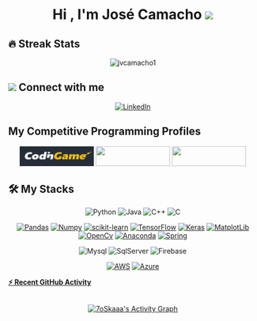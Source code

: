 <h1 align="center">Hi , I'm José Camacho <img src="https://media.giphy.com/media/hvRJCLFzcasrR4ia7z/giphy.gif" width="35"></h1>

<!--
**jvcamacho1/jvcamacho1** is a ✨ _special_ ✨ repository because its `README.md` (this file) appears on your GitHub profile.

Here are some ideas to get you started:

- 🔭 I’m currently working on ...
- 🌱 I’m currently learning ...
- 👯 I’m looking to collaborate on ...
- 🤔 I’m looking for help with ...
- 💬 Ask me about ...
- 📫 How to reach me: ...
- 😄 Pronouns: ...
- ⚡ Fun fact: ...
-->

## 🔥 Streak Stats
<p align="center"><img src="https://github-readme-streak-stats.herokuapp.com/?user=jvcamacho1&theme=algolia" alt="jvcamacho1" /></p>

## <img src="https://media.giphy.com/media/iY8CRBdQXODJSCERIr/giphy.gif" width="30px"> Connect with me
<p align="center">
<a href="(https://www.linkedin.com/in/jos%C3%A9-victor-xavier-camacho-9a1a34197/)/"><img src="https://img.shields.io/badge/linkedin-%230A66C2.svg?style=plastic&logo=linkedin&logoColor=white" width="180" height="40" alt="LinkedIn"/></a>
</p>

## My Competitive Programming Profiles
<p align="center">
  <a href="https://www.codingame.com/profile/ce3be6c5b8896d64e3c98477fffbddf46685844"><img src="https://github.com/jvcamacho1/jvcamacho1/blob/main/cg.PNG"
   width="150" height="40"></img></a>
  <a href="https://leetcode.com/jvcamacho1/"><img src="https://img.shields.io/badge/LeetCode-000000?style=for-the-badge&logo=LeetCode&logoColor=#d16c06"
   width="150" height="40"></img></a>
  <a href="https://www.hackerrank.com/jv_camacho"><img src="https://img.shields.io/badge/-Hackerrank-2EC866?style=for-the-badge&logo=HackerRank&logoColor=white"           width="150" height="40"></img></a>
</p>

## 🛠️ My Stacks
<!--📋 Languages-->
<p align="center"> 
  <a><img alt="Python" src="https://img.shields.io/badge/Python%20-%2314354C.svg?style=plastic&logo=python&logoColor=white"width="120" height="30"></a>
  <a><img alt="Java" src="https://img.shields.io/badge/Java-%23007396.svg?style=plastic&logo=java&logoColor=white"width="120" height="30"></a>
  <a><img alt="C++" src="https://img.shields.io/badge/C++%20-%2300599C.svg?style=plastic&logo=c%2B%2B&logoColor=white"width="120" height="30"></a>
  <a><img alt="C" src="https://img.shields.io/badge/c-%2300599C.svg?style=plastic&logo=c&logoColor=white"width="120" height="30"></a>
</p>

<!--📚 Frameworks, Platforms and Libraries-->
<p align="center">
<a href="#"><img alt="Pandas" src="https://img.shields.io/badge/pandas-%23150458.svg?style=plastic&logo=pandas&logoColor=white"width="120" height="30"></a>
<a href="#"><img alt="Numpy" src="https://img.shields.io/badge/numpy-%23013243.svg?style=plastic&logo=numpy&logoColor=white"width="120" height="30"></a>
<a href="#"><img alt="scikit-learn" src="https://img.shields.io/badge/scikit--learn-%23F7931E.svg?style=plastic&logo=scikit-learn&logoColor=white"width="120" height="30"></a>
<a href="#"><img alt="TensorFlow" src="https://img.shields.io/badge/TensorFlow-%23FF6F00.svg?style=plastic&logo=TensorFlow&logoColor=white"width="120" height="30"></a>
<a href="#"><img alt="Keras" src="https://img.shields.io/badge/Keras-%23D00000.svg?style=plastic&logo=Keras&logoColor=white"width="120" height="30"></a>
<a href="#"><img alt="MatplotLib" src="https://img.shields.io/badge/Matplotlib-%23#ffffff.svg?style=plastic&logo=Matplotlib&logoColor=white"width="120" height="30"></a>
<a href="#"><img alt="OpenCv" src="https://img.shields.io/badge/opencv-%23white.svg?style=plastic&logo=opencv&logoColor=white"width="120" height="30"></a>
<a href="#"><img alt="Anaconda" src="https://img.shields.io/badge/Anaconda-%2344A833.svg?style=plastic&logo=anaconda&logoColor=white"width="120" height="30"></a>
<a href="#"><img alt="Spring" src="https://img.shields.io/badge/spring-%236DB33F.svg?style=plastic&logo=spring&logoColor=white"width="120" height="30"></a>
</p>

<!--💾 Databases-->
<p align="center"> 
  <a> <img alt="Mysql" src="https://img.shields.io/badge/mysql-%2300f.svg?style=plastic&logo=mysql&logoColor=white"width="120" height="30"></a>
  <a> <img alt="SqlServer" src="https://img.shields.io/badge/Microsoft%20SQL%20Sever-CC2927?style=plastic&logo=microsoft%20sql%20server&logoColor=white"width="120" height="30"></a>
  <a> <img alt="Firebase" src="https://img.shields.io/badge/Firebase-039BE5?style=plastic&logo=Firebase&logoColor=white"width="120" height="30"></a>
</p>

<!--☁️ Hosting/SaaS-->
<p align="center">
<a href="#"><img alt="AWS" src="https://img.shields.io/badge/AWS-%23FF9900.svg?style=plastic&logo=amazon-aws&logoColor=white"width="120" height="30"></a>
<a href="#"><img alt="Azure" src="https://img.shields.io/badge/azure-%230072C6.svg?style=plastic&logo=microsoftazure&logoColor=white"width="120" height="30"</a> 
</p>


 </p>
 <summary><b>⚡ Recent GitHub Activity</b></summary>
 <p align="center"> 
  <br/>
   <a href="https://github.com/jvcamacho1"><img alt="7oSkaaa's Activity Graph" src="https://activity-graph.herokuapp.com/graph?username=jvcamacho1&theme=react-dark" /></a>
   </p>
  <br/>
